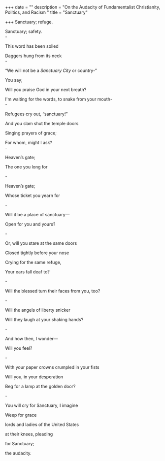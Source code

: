 +++
date = ""
description = "On the Audacity of Fundamentalist Christianity, Politics, and Racism "
title = "Sanctuary"

+++
Sanctuary; refuge.

Sanctuary; safety.  
\-

This word has been soiled

Daggers hung from its neck  
\-

“We will not be a _Sanctuary City_ or country-”

You say;

Will you praise God in your next breath?

I'm waiting for the words, to snake from your mouth-  
\-

Refugees cry out, “sanctuary!”

And you slam shut the temple doors

Singing prayers of grace;

For whom, might I ask?  
\-

Heaven’s gate;

The one you long for

\-

Heaven’s gate;

Whose ticket you yearn for

\-

Will it be a place of sanctuary—

Open for you and yours?

\-

Or, will you stare at the same doors

Closed tightly before your nose

Crying for the same refuge,

Your ears fall deaf to?

\-

Will the blessed turn their faces from you, too?

\-

Will the angels of liberty snicker

Will they laugh at your shaking hands?

\-

And how then, I wonder—

Will you feel?

\-

With your paper crowns crumpled in your fists

Will you, in your desperation

Beg for a lamp at the golden door?

\-

You will cry for Sanctuary, I imagine

Weep for grace

lords and ladies of the United States

at their knees, pleading

for Sanctuary;

the audacity. 

  